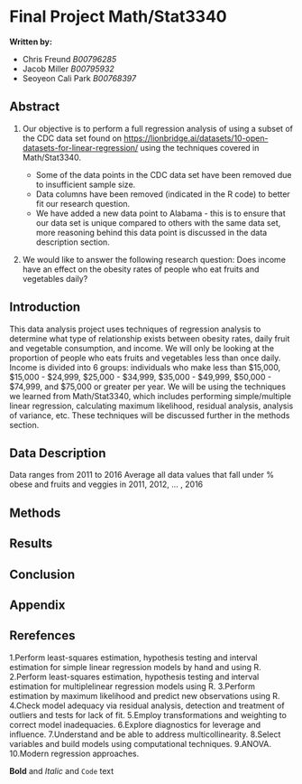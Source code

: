 # Final Project Math/Stat3340 
**Written by:** 
- Chris Freund _B00796285_
- Jacob Miller _B00795932_
- Seoyeon Cali Park _B00768397_

## Abstract

1. Our objective is to perform a full regression analysis of using a subset of the CDC data set found on https://lionbridge.ai/datasets/10-open-datasets-for-linear-regression/ using the techniques covered in Math/Stat3340. 
    - Some of the data points in the CDC data set have been removed due to insufficient sample size. 
    - Data columns have been removed (indicated in the R code) to better fit our research question. 
    - We have added a new data point to Alabama - this is to ensure that our data set is unique compared to others with the same data set, more reasoning behind this data point is discussed in the data description section. 

2. We would like to answer the following research question: Does income have an effect  on the obesity rates of people who eat fruits and vegetables daily?

## Introduction

This data analysis project uses techniques of regression analysis to determine what type of relationship exists between obesity rates, daily fruit and vegetable consumption, and income. We will only be looking at the proportion of people who eats fruits and vegetables less than once daily. Income is divided into 6 groups: individuals who make less than $15,000, $15,000 -  $24,999, $25,000 - $34,999, $35,000 - $49,999, $50,000 - $74,999, and $75,000 or greater per year. We will be using the techniques we learned from Math/Stat3340, which includes performing simple/multiple linear regression, calculating maximum likelihood, residual analysis, analysis of variance, etc. These techniques will be discussed further in the methods section. 

## Data Description
Data ranges from 2011 to 2016
Average all data values that fall under % obese and fruits and veggies in 2011, 2012, ... , 2016
## Methods
## Results
## Conclusion
## Appendix
## Rerefences


1.Perform least-squares estimation, hypothesis testing and interval estimation for simple linear regression models by hand and using R.
2.Perform least-squares estimation, hypothesis testing and interval estimation for multiplelinear regression models using R.
3.Perform estimation by maximum likelihood and predict new observations using R.
4.Check model adequacy via residual analysis, detection and treatment of outliers and tests for lack of fit.
5.Employ transformations and weighting to correct model inadequacies. 
6.Explore diagnostics for leverage and influence.
7.Understand and be able to address multicollinearity.
8.Select variables and build models using computational techniques.
9.ANOVA.
10.Modern regression approaches. 



**Bold** and _Italic_ and `Code` text


